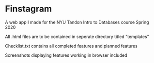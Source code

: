 # Finstagram
A web app I made for the NYU Tandon Intro to Databases course Spring 2020

All .html files are to be contained in seperate directory titled "templates"

Checklist.txt contains all completed features and planned features

Screenshots displaying features working in browser included
